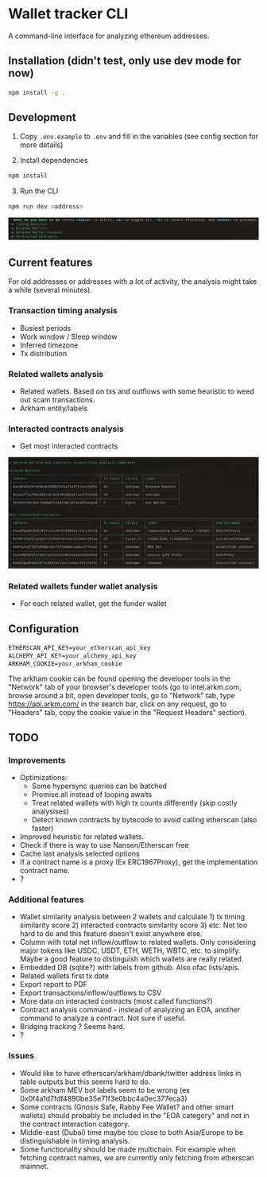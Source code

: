 # Wallet tracker CLI

A command-line interface for analyzing ethereum addresses.

## Installation (didn't test, only use dev mode for now)

```bash
npm install -g .
```

## Development

1. Copy `.env.example` to `.env` and fill in the variables (see config section for more details)

2. Install dependencies

```bash
npm install
```

3. Run the CLI

```bash
npm run dev <address>
```

![Main screen](./assets/command.png)

## Current features

For old addresses or addresses with a lot of activity, the analysis might take a while (several minutes).

### Transaction timing analysis

* Busiest periods
* Work window / Sleep window
* Inferred timezone
* Tx distribution

### Related wallets analysis

* Related wallets. Based on txs and outflows with some heuristic to weed out scam transactions. 
* Arkham entity/labels

### Interacted contracts analysis

* Get most interacted contracts

![Related wallets](./assets/related-wallets.png)

### Related wallets funder wallet analysis

* For each related wallet, get the funder wallet


## Configuration

<!-- Create a `.env` file in your home directory with the following variables: -->

```env
ETHERSCAN_API_KEY=your_etherscan_api_key
ALCHEMY_API_KEY=your_alchemy_api_key
ARKHAM_COOKIE=your_arkham_cookie
```

The arkham cookie can be found opening the developer tools in the "Network" tab of your browser's developer tools (go to intel.arkm.com, browse around a bit, open developer tools, go to "Network" tab, type https://api.arkm.com/ in the search bar, click on any request, go to "Headers" tab, copy the cookie value in the "Request Headers" section).

## TODO

### Improvements
- Optimizations:
  - Some hypersync queries can be batched
  - Promise.all instead of looping awaits
  - Treat related wallets with high tx counts differently (skip costly analysises)
  - Detect known contracts by bytecode to avoid calling etherscan (also faster)
- Improved heuristic for related wallets. 
- Check if there is way to use Nansen/Etherscan free
- Cache last analysis selected options 
- If a contract name is a proxy (Ex ERC1967Proxy), get the implementation contract name.
- ?

### Additional features
- Wallet similarity analysis between 2 wallets and calculate 1) tx timing similarity score 2) interacted contracts similarity score 3) etc. Not too hard to do and this feature doesn't exist anywhere else.
- Column with total net inflow/outflow to related wallets. Only considering major tokens like USDC, USDT, ETH, WETH, WBTC, etc. to simplify. Maybe a good feature to distinguish which wallets are really related.
- Embedded DB (sqlite?) with labels from github. Also ofac lists/apis.
- Related wallets first tx date
- Export report to PDF
- Export transactions/inflow/outflows to CSV
- More data on interacted contracts (most called functions?)
- Contract analysis command - instead of analyzing an EOA, another command to analyze a contract. Not sure if useful.
- Bridging tracking ? Seems hard.
- ?

### Issues
 - Would like to have etherscan/arkham/dbank/twitter address links in table outputs but this seems hard to do.
 - Some arkham MEV bot labels seem to be wrong (ex 0x0f4a1d7fdf4890be35e71f3e0bbc4a0ec377eca3)
 - Some contracts (Gnosis Safe, Rabby Fee Wallet? and other smart wallets) should probably be included in the "EOA category" and not in the contract interaction category.
 - Middle-east (Dubai) time maybe too close to both Asia/Europe to be distinguishable in timing analysis.
 - Some functionality should be made multichain. For example when fetching contract names, we are currently only fetching from etherscan mainnet.
